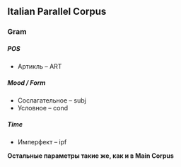 ## Italian Parallel Corpus

### Gram
##### POS
* Артикль – ART 

##### Mood / Form
* Сослагательное – subj
* Условное – cond

##### Time
* Имперфект – ipf


**Остальные параметры такие же, как и в Main Corpus**